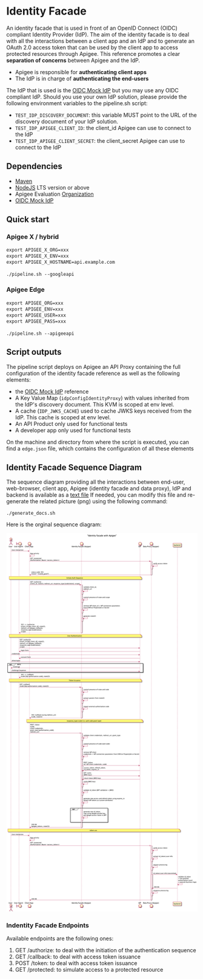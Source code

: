 # Identity Facade

An identity facade that is used in front of an OpenID Connect (OIDC) compliant
Identity Provider (IdP).
The aim of the identity facade is to deal with all the interactions between a
client app and an IdP and to generate an OAuth 2.0 access token that
can be used by the client app to access protected resources through Apigee.
This reference promotes a clear **separation of concerns** between Apigee and
the IdP.

- Apigee is responsible for **authenticating client apps**
- The IdP is in charge of **authenticating the end-users**

The IdP that is used is the [OIDC Mock IdP](../oidc-mock) but you may
use any OIDC compliant IdP. Should you use your own IdP solution, please
provide the following environment variables to the pipeline.sh script:

- `TEST_IDP_DISCOVERY_DOCUMENT`: this variable MUST point to the URL of the
discovery document of your IdP solution.
- `TEST_IDP_APIGEE_CLIENT_ID`: the client_id Apigee can use to connect to
 the IdP
- `TEST_IDP_APIGEE_CLIENT_SECRET`: the client_secret Apigee can use to
connect to the IdP

## Dependencies

- [Maven](https://maven.apache.org/)
- [NodeJS](https://nodejs.org/en/) LTS version or above
- Apigee Evaluation [Organization](https://login.apigee.com/sign__up)
- [OIDC Mock IdP](../oidc-mock)

## Quick start

### Apigee X / hybrid

    export APIGEE_X_ORG=xxx
    export APIGEE_X_ENV=xxx
    export APIGEE_X_HOSTNAME=api.example.com

    ./pipeline.sh --googleapi

### Apigee Edge

    export APIGEE_ORG=xxx
    export APIGEE_ENV=xxx
    export APIGEE_USER=xxx
    export APIGEE_PASS=xxx

    ./pipeline.sh --apigeeapi

## Script outputs

The pipeline script deploys on Apigee an API Proxy containing the full
configuration of the identity facade reference as well as the
following elements:

- the [OIDC Mock IdP](../oidc-mock/README.md) reference
- A Key Value Map (`idpConfigIdentityProxy`) with values inherited from
the IdP's discovery document. This KVM is scoped at env level.
- A cache (`IDP_JWKS_CACHE`) used to cache JWKS keys received from
the IdP. This cache is scoped at env level.
- An API Product only used for functional tests
- A developer app only used for functional tests

On the machine and directory from where the script is executed, you can find
a `edge.json` file, which contains the configuration of all these
elements

## Identity Facade Sequence Diagram

The sequence diagram providing all the interactions between end-user,
web-browser, client app, Apigee (identity facade and data proxy), IdP and
backend is available as a [text file](./diagram/sequence-identity-facade-v1.txt)
If needed, you can modify this file and re-generate the related picture (png)
using the following command:

    ./generate_docs.sh

Here is the orginal sequence diagram:

![Identity Facade](./diagram/sequence-identity-facade-v1.png "Seq. Diagram")

### Indentity Facade Endpoints

Available endpoints are the following ones:

1. GET /authorize: to deal with the initiation of the authentication sequence
2. GET /callback: to deal with access token issuance
3. POST /token: to deal with access token issuance
4. GET /protected: to simulate access to a protected resource
